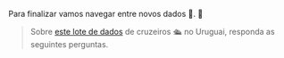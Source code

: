 Para finalizar vamos navegar entre novos dados 🧭. :eyes:

> Sobre [este lote de dados](https://docs.google.com/spreadsheets/d/e/2PACX-1vRSa9oM9fC-QlT7VOeGhZQtrWnlNSTsk3U8DWGTOXUWtPH6u9o5O5eZ0kTg8mFTwAn9vMdGRK7o2SPB/pub?gid=751983160&single=true&output=csv) de cruzeiros 🛳️ no Uruguai, responda as seguintes perguntas.
